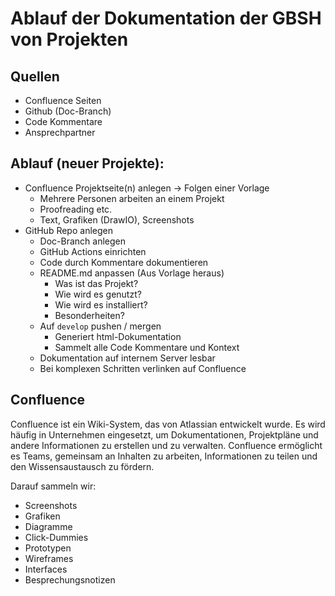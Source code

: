 # Ablauf der Dokumentation der GBSH von Projekten

## Quellen

- Confluence Seiten
- Github (Doc-Branch)
- Code Kommentare
- Ansprechpartner

## Ablauf (neuer Projekte):

- Confluence Projektseite(n) anlegen -> Folgen einer Vorlage
    - Mehrere Personen arbeiten an einem Projekt
    - Proofreading etc.
    - Text, Grafiken (DrawIO), Screenshots
- GitHub Repo anlegen
    - Doc-Branch anlegen
    - GitHub Actions einrichten
    - Code durch Kommentare dokumentieren
    - README.md anpassen (Aus Vorlage heraus)
        - Was ist das Projekt?
        - Wie wird es genutzt?
        - Wie wird es installiert?
        - Besonderheiten?
    - Auf `develop` pushen / mergen
        - Generiert html-Dokumentation
        - Sammelt alle Code Kommentare und Kontext
    - Dokumentation auf internem Server lesbar
    - Bei komplexen Schritten verlinken auf Confluence

## Confluence

Confluence ist ein Wiki-System, das von Atlassian entwickelt wurde. Es wird häufig in Unternehmen eingesetzt, um
Dokumentationen, Projektpläne und andere Informationen zu erstellen und zu verwalten. Confluence ermöglicht es Teams,
gemeinsam an Inhalten zu arbeiten, Informationen zu teilen und den Wissensaustausch zu fördern.

Darauf sammeln wir:

- Screenshots
- Grafiken
- Diagramme
- Click-Dummies
- Prototypen
- Wireframes
- Interfaces
- Besprechungsnotizen
